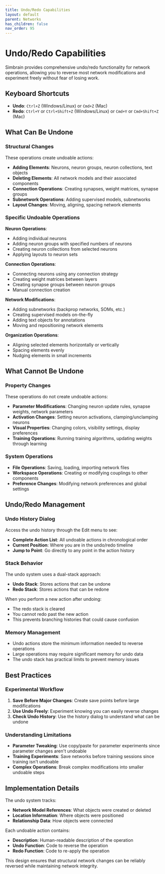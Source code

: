 ```yaml
---
title: Undo/Redo Capabilities
layout: default
parent: Networks
has_children: false
nav_order: 95
---
```


# Undo/Redo Capabilities

Simbrain provides comprehensive undo/redo functionality for network operations, allowing you to reverse most network modifications and experiment freely without fear of losing work.

## Keyboard Shortcuts

- **Undo**: `Ctrl+Z` (Windows/Linux) or `Cmd+Z` (Mac)
- **Redo**: `Ctrl+Y` or `Ctrl+Shift+Z` (Windows/Linux) or `Cmd+Y` or `Cmd+Shift+Z` (Mac)

## What Can Be Undone

### Structural Changes
These operations create undoable actions:

- **Adding Elements**: Neurons, neuron groups, neuron collections, text objects
- **Deleting Elements**: All network models and their associated components
- **Connection Operations**: Creating synapses, weight matrices, synapse groups
- **Subnetwork Operations**: Adding supervised models, subnetworks
- **Layout Changes**: Moving, aligning, spacing network elements

### Specific Undoable Operations

**Neuron Operations**:
- Adding individual neurons
- Adding neuron groups with specified numbers of neurons
- Creating neuron collections from selected neurons
- Applying layouts to neuron sets

**Connection Operations**:
- Connecting neurons using any connection strategy
- Creating weight matrices between layers
- Creating synapse groups between neuron groups
- Manual connection creation

**Network Modifications**:
- Adding subnetworks (backprop networks, SOMs, etc.)
- Creating supervised models on-the-fly
- Adding text objects for annotations
- Moving and repositioning network elements

**Organization Operations**:
- Aligning selected elements horizontally or vertically
- Spacing elements evenly
- Nudging elements in small increments

## What Cannot Be Undone

### Property Changes
These operations do not create undoable actions:

- **Parameter Modifications**: Changing neuron update rules, synapse weights, network parameters
- **Activation Changes**: Setting neuron activations, clamping/unclamping neurons
- **Visual Properties**: Changing colors, visibility settings, display preferences
- **Training Operations**: Running training algorithms, updating weights through learning

### System Operations
- **File Operations**: Saving, loading, importing network files
- **Workspace Operations**: Creating or modifying couplings to other components
- **Preference Changes**: Modifying network preferences and global settings

## Undo/Redo Management

### Undo History Dialog

Access the undo history through the Edit menu to see:
- **Complete Action List**: All undoable actions in chronological order
- **Current Position**: Where you are in the undo/redo timeline
- **Jump to Point**: Go directly to any point in the action history

### Stack Behavior

The undo system uses a dual-stack approach:
- **Undo Stack**: Stores actions that can be undone
- **Redo Stack**: Stores actions that can be redone

When you perform a new action after undoing:
- The redo stack is cleared
- You cannot redo past the new action
- This prevents branching histories that could cause confusion

### Memory Management

- Undo actions store the minimum information needed to reverse operations
- Large operations may require significant memory for undo data
- The undo stack has practical limits to prevent memory issues

## Best Practices

### Experimental Workflow
1. **Save Before Major Changes**: Create save points before large modifications
2. **Use Undo Freely**: Experiment knowing you can easily reverse changes
3. **Check Undo History**: Use the history dialog to understand what can be undone

### Understanding Limitations
- **Parameter Tweaking**: Use copy/paste for parameter experiments since parameter changes aren't undoable
- **Training Experiments**: Save networks before training sessions since training isn't undoable
- **Complex Operations**: Break complex modifications into smaller undoable steps

## Implementation Details

The undo system tracks:
- **Network Model References**: What objects were created or deleted
- **Location Information**: Where objects were positioned
- **Relationship Data**: How objects were connected

Each undoable action contains:
- **Description**: Human-readable description of the operation
- **Undo Function**: Code to reverse the operation
- **Redo Function**: Code to re-apply the operation

This design ensures that structural network changes can be reliably reversed while maintaining network integrity.
